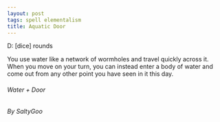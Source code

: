 ```yaml
---
layout: post
tags: spell elementalism
title: Aquatic Door
---
```


D: [dice] rounds

You use water like a network of wormholes and travel quickly across it. When you move on your turn, you can instead enter a body of water and come out from any other point you have seen in it this day.

###### Water + Door
###### By SaltyGoo

